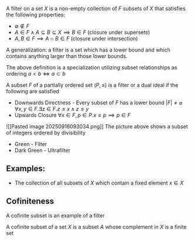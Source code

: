 A filter on a set $X$ is a non-empty collection of $F$ subsets of $X$ that satisfies the following properties:
- $\emptyset \notin F$
- $A \in F \land A \subseteq B \subseteq X \implies B \in F$ 
	(closure under supersets)
- $A,B \in F \implies A \cap B \in F$
	(closure under intersection)

A generalization: a filter is a set which has a lower bound and which contains anything larger than those lower bounds.

The above definition is a specialization utilizing subset relationships as ordering
$a < b \iff a \subset b$

A subset $F$ of a partially ordered set $(P, \le)$ is a filter or a dual ideal if the following are satisfied
- Downwards Directness - Every subset of $F$ has a lower bound
	$|F| \ne \varnothing$
	$\forall x,y \in F. \exists z \in F. z \le x \land z \le y$
- Upwards Closure 
	$\forall x \in F, p \in P. x \le p \implies p \in F$

![[Pasted image 20250916093034.png]]
The picture above shows a subset of integers ordered by divisibility

- Green - Filter
- Dark Green - Ultrafilter

## Examples:
- The collection of all subsets of $X$ which contain a fixed element $x \in X$

## Cofiniteness
A cofinite subset is an example of a filter

A cofinite subset of a set $X$ is a subset $A$ whose complement in $X$ is a finite set

